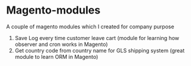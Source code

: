 # Magento-modules
A couple of magento modules which I created for company purpose

1. Save Log every time customer leave cart (module for learning how observer and cron works in Magento) 
2. Get country code from country name for GLS shipping system (great module to learn ORM in Magento)
